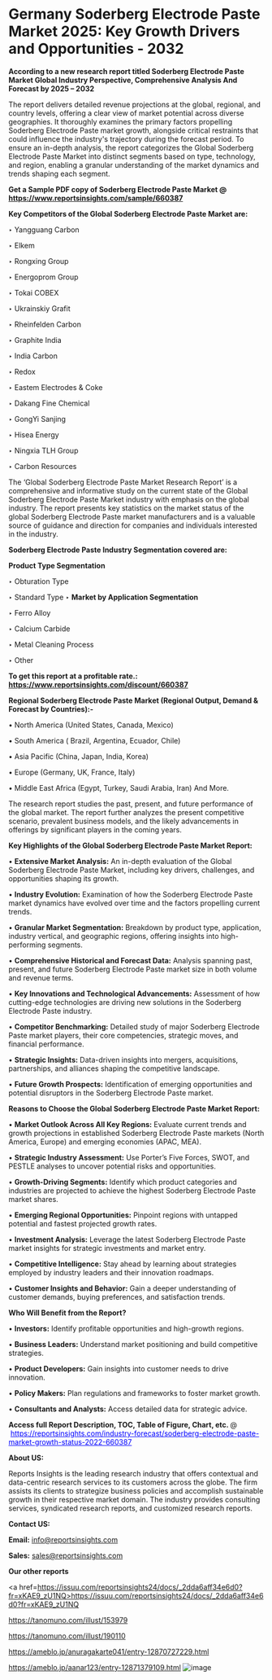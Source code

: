 # Germany Soderberg Electrode Paste Market 2025: Key Growth Drivers and Opportunities - 2032

<strong>According to a new research report titled Soderberg Electrode Paste Market Global Industry Perspective, Comprehensive Analysis And Forecast by 2025 – 2032</strong>

The report delivers detailed revenue projections at the global, regional, and country levels, offering a clear view of market potential across diverse geographies. It thoroughly examines the primary factors propelling Soderberg Electrode Paste market growth, alongside critical restraints that could influence the industry's trajectory during the forecast period. To ensure an in-depth analysis, the report categorizes the Global Soderberg Electrode Paste Market into distinct segments based on type, technology, and region, enabling a granular understanding of the market dynamics and trends shaping each segment.

<strong>Get a Sample PDF copy of Soderberg Electrode Paste Market </strong><strong>@<a href=https://www.reportsinsights.com/sample/660387 style=color:#0000ff;> https://www.reportsinsights.com/sample/660387</a></strong></font>

<strong>Key Competitors of the Global Soderberg Electrode Paste Market are:</strong>

‣ Yangguang Carbon

‣ Elkem

‣ Rongxing Group

‣ Energoprom Group

‣ Tokai COBEX

‣ Ukrainskiy Grafit

‣ Rheinfelden Carbon

‣ Graphite India

‣ India Carbon

‣ Redox

‣ Eastem Electrodes & Coke

‣ Dakang Fine Chemical

‣ GongYi Sanjing

‣ Hisea Energy

‣ Ningxia TLH Group

‣ Carbon Resources

The ‘Global Soderberg Electrode Paste Market Research Report’ is a comprehensive and informative study on the current state of the Global Soderberg Electrode Paste Market industry with emphasis on the global industry. The report presents key statistics on the market status of the global Soderberg Electrode Paste market manufacturers and is a valuable source of guidance and direction for companies and individuals interested in the industry.

<strong>Soderberg Electrode Paste Industry Segmentation covered are:</strong>

<strong>Product Type Segmentation</strong>

‣ Obturation Type

‣ Standard Type
‣ 
<strong>Market by Application Segmentation</strong>

‣ Ferro Alloy

‣ Calcium Carbide

‣ Metal Cleaning Process

‣ Other

<strong>To get this report at a profitable rate.: <a href=https://www.reportsinsights.com/discount/660387 style=color:#0000ff;>https://www.reportsinsights.com/discount/660387</a></strong></font>

<strong>Regional Soderberg Electrode Paste Market (Regional Output, Demand &amp; Forecast by Countries):-</strong>

• North America (United States, Canada, Mexico)

• South America ( Brazil, Argentina, Ecuador, Chile)

• Asia Pacific (China, Japan, India, Korea)

• Europe (Germany, UK, France, Italy)

• Middle East Africa (Egypt, Turkey, Saudi Arabia, Iran) And More.

The research report studies the past, present, and future performance of the global market. The report further analyzes the present competitive scenario, prevalent business models, and the likely advancements in offerings by significant players in the coming years.

<strong>Key Highlights of the Global Soderberg Electrode Paste Market Report:</strong>

• <strong>Extensive Market Analysis:</strong> An in-depth evaluation of the Global Soderberg Electrode Paste Market, including key drivers, challenges, and opportunities shaping its growth.

• <strong>Industry Evolution:</strong> Examination of how the Soderberg Electrode Paste market dynamics have evolved over time and the factors propelling current trends.

• <strong>Granular Market Segmentation:</strong> Breakdown by product type, application, industry vertical, and geographic regions, offering insights into high-performing segments.

• <strong>Comprehensive Historical and Forecast Data:</strong> Analysis spanning past, present, and future Soderberg Electrode Paste market size in both volume and revenue terms.

• <strong>Key Innovations and Technological Advancements:</strong> Assessment of how cutting-edge technologies are driving new solutions in the Soderberg Electrode Paste industry.

• <strong>Competitor Benchmarking:</strong> Detailed study of major Soderberg Electrode Paste market players, their core competencies, strategic moves, and financial performance.

• <strong>Strategic Insights:</strong> Data-driven insights into mergers, acquisitions, partnerships, and alliances shaping the competitive landscape.

• <strong>Future Growth Prospects:</strong> Identification of emerging opportunities and potential disruptors in the Soderberg Electrode Paste market.

<strong>Reasons to Choose the Global Soderberg Electrode Paste Market Report:</strong>

• <strong>Market Outlook Across All Key Regions:</strong> Evaluate current trends and growth projections in established Soderberg Electrode Paste markets (North America, Europe) and emerging economies (APAC, MEA).

• <strong>Strategic Industry Assessment:</strong> Use Porter’s Five Forces, SWOT, and PESTLE analyses to uncover potential risks and opportunities.

• <strong>Growth-Driving Segments:</strong> Identify which product categories and industries are projected to achieve the highest Soderberg Electrode Paste market shares.

• <strong>Emerging Regional Opportunities:</strong> Pinpoint regions with untapped potential and fastest projected growth rates.

• <strong>Investment Analysis:</strong> Leverage the latest Soderberg Electrode Paste market insights for strategic investments and market entry.

• <strong>Competitive Intelligence:</strong> Stay ahead by learning about strategies employed by industry leaders and their innovation roadmaps.

• <strong>Customer Insights and Behavior:</strong> Gain a deeper understanding of customer demands, buying preferences, and satisfaction trends.

<strong>Who Will Benefit from the Report?</strong>

• <strong>Investors:</strong> Identify profitable opportunities and high-growth regions.

• <strong>Business Leaders:</strong> Understand market positioning and build competitive strategies.

• <strong>Product Developers:</strong> Gain insights into customer needs to drive innovation.

• <strong>Policy Makers:</strong> Plan regulations and frameworks to foster market growth.

• <strong>Consultants and Analysts:</strong> Access detailed data for strategic advice.
</ul>
<strong>Access full Report Description, TOC, Table of Figure, Chart, etc. </strong>@  <a href=https://reportsinsights.com/industry-forecast/soderberg-electrode-paste-market-growth-status-2022-660387 style=color:#0000ff;>https://reportsinsights.com/industry-forecast/soderberg-electrode-paste-market-growth-status-2022-660387</a></font>

<strong><strong>About US</strong>:</strong>

Reports Insights is the leading research industry that offers contextual and data-centric research services to its customers across the globe. The firm assists its clients to strategize business policies and accomplish sustainable growth in their respective market domain. The industry provides consulting services, syndicated research reports, and customized research reports.

<strong>Contact US:</strong>

<p class=""""><b>Email:</b> <a href=mailto:info@reportsinsights.com>info@reportsinsights.com</a></p>
<p class=""""><b>Sales:</b> <a href=mailto:sales@reportsinsights.com>sales@reportsinsights.com</a></p>

<strong>Our other reports</strong>

<a href=https://issuu.com/reportsinsights24/docs/_2dda6aff34e6d0?fr=xKAE9_zU1NQ>https://issuu.com/reportsinsights24/docs/_2dda6aff34e6d0?fr=xKAE9_zU1NQ</a>

<a href=https://tanomuno.com/illust/153979>https://tanomuno.com/illust/153979</a>

<a href=https://tanomuno.com/illust/190110>https://tanomuno.com/illust/190110</a>

<a href=https://ameblo.jp/anuragakarte041/entry-12870727229.html>https://ameblo.jp/anuragakarte041/entry-12870727229.html</a>

<a href=https://ameblo.jp/aanar123/entry-12871379109.html>https://ameblo.jp/aanar123/entry-12871379109.html</a>
![image](https://github.com/user-attachments/assets/27846513-1385-4164-9ad7-1b0696e9fb5a)
